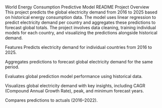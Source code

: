 World Energy Consumption Predictive Model
README
Project Overview
This project predicts the global electricity demand from 2016 to 2025 based on historical energy consumption data. The model uses linear regression to predict electricity demand per country and aggregates these predictions to forecast global totals. The project involves data cleaning, training individual models for each country, and visualizing the predictions alongside historical demand.

Features
Predicts electricity demand for individual countries from 2016 to 2025.

Aggregates predictions to forecast global electricity demand for the same period.

Evaluates global prediction model performance using historical data.

Visualizes global electricity demand with key insights, including CAGR (Compound Annual Growth Rate), peak, and minimum forecast years.

Compares predictions to actuals (2016–2022).
